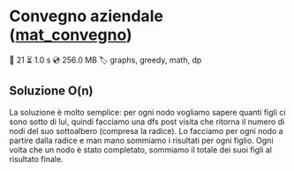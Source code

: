 # Convegno aziendale ([mat_convegno](https://training.olinfo.it/#/task/mat_convegno/statement))
:small_red_triangle: 21 :hourglass_flowing_sand: 1.0 s :cd: 256.0 MB :label: graphs, greedy, math, dp

## Soluzione O(n)

La soluzione è molto semplice: per ogni nodo vogliamo sapere quanti figli ci sono sotto di lui, quindi facciamo una dfs post visita che ritorna il numero di nodi del suo sottoalbero (compresa la radice). Lo facciamo per ogni nodo a partire dalla radice e man mano sommiamo i risultati per ogni figlio. Ogni volta che un nodo è stato completato, sommiamo il totale dei suoi figli al risultato finale.